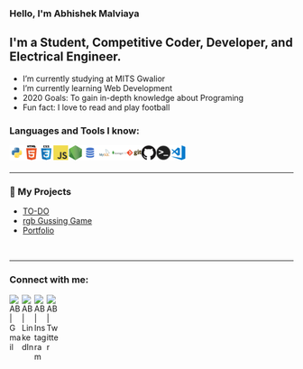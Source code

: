 ### Hello, I'm Abhishek Malviaya

## I'm a Student, Competitive Coder, Developer, and Electrical Engineer.

-   I’m currently studying at MITS Gwalior
-   I’m currently learning Web Development
-   2020 Goals: To gain in-depth knowledge about Programing
-   Fun fact: I love to read and play football

### Languages and Tools I know:

<img align="left" alt="Python" width="26px" src="https://raw.githubusercontent.com/github/explore/80688e429a7d4ef2fca1e82350fe8e3517d3494d/topics/python/python.png" /> 
<img align="left" alt="html5" width="26px" src="https://raw.githubusercontent.com/github/explore/80688e429a7d4ef2fca1e82350fe8e3517d3494d/topics/html/html.png" /> 
<img align="left" alt="css3" width="26px" src="https://raw.githubusercontent.com/github/explore/80688e429a7d4ef2fca1e82350fe8e3517d3494d/topics/css/css.png" />
<img align="left" alt="javascript" width="26px" src="https://raw.githubusercontent.com/github/explore/80688e429a7d4ef2fca1e82350fe8e3517d3494d/topics/javascript/javascript.png" />
<img align="left" alt="node.js" width="26px" src="https://raw.githubusercontent.com/github/explore/80688e429a7d4ef2fca1e82350fe8e3517d3494d/topics/nodejs/nodejs.png" />
<img align="left" alt="sql" width="26px" src="https://raw.githubusercontent.com/github/explore/80688e429a7d4ef2fca1e82350fe8e3517d3494d/topics/sql/sql.png" />
<img align="left" alt="mysql" width="26px" src="https://raw.githubusercontent.com/github/explore/80688e429a7d4ef2fca1e82350fe8e3517d3494d/topics/mysql/mysql.png" />
<img align="left" alt="mongodb" width="26px" src="https://raw.githubusercontent.com/github/explore/80688e429a7d4ef2fca1e82350fe8e3517d3494d/topics/mongodb/mongodb.png" />
<img align="left" alt="git" width="26px" src="https://raw.githubusercontent.com/github/explore/80688e429a7d4ef2fca1e82350fe8e3517d3494d/topics/git/git.png" />
<img align="left" alt="github" width="26px" src="https://raw.githubusercontent.com/github/explore/78df643247d429f6cc873026c0622819ad797942/topics/github/github.png" />
<img align="left" alt="Linux" width="26px" src="https://raw.githubusercontent.com/github/explore/80688e429a7d4ef2fca1e82350fe8e3517d3494d/topics/terminal/terminal.png" />
<img align="left" alt="visual studio code" width="26px" src="https://raw.githubusercontent.com/github/explore/80688e429a7d4ef2fca1e82350fe8e3517d3494d/topics/visual-studio-code/visual-studio-code.png" />

<br />
<br />

---

### 📕 My Projects

-   [TO-DO][todo]
-   [rgb Gussing Game][rgbgame]
-   [Portfolio][portfolio]

<br />

---

### Connect with me:

[<img align="left" alt="AB | Gmail" width="22px" src="https://cdn.jsdelivr.net/npm/simple-icons@v3/icons/gmail.svg" />][gmail]
[<img align="left" alt="AB | LinkedIn" width="22px" src="https://cdn.jsdelivr.net/npm/simple-icons@v3/icons/linkedin.svg" />][linkedin]
[<img align="left" alt="AB | Instagram" width="22px" src="https://cdn.jsdelivr.net/npm/simple-icons@v3/icons/instagram.svg" />][instagram]
[<img align="left" alt="AB | Twitter" width="22px" src="https://cdn.jsdelivr.net/npm/simple-icons@v3/icons/twitter.svg" />][twitter]


[twitter]: https://twitter.com/itsabi_z1
[instagram]: https://instagram.com/itsabi_z1
[linkedin]: https://linkedin.com/in/abfeb8
[gmail]: mailto:emailabhishekmalviya@gmail.com
[todo]: toDo/index.html
[rgbgame]: rgbGuessingGame/structure.html
[portfolio]: Portfolio/Portfolio.html
